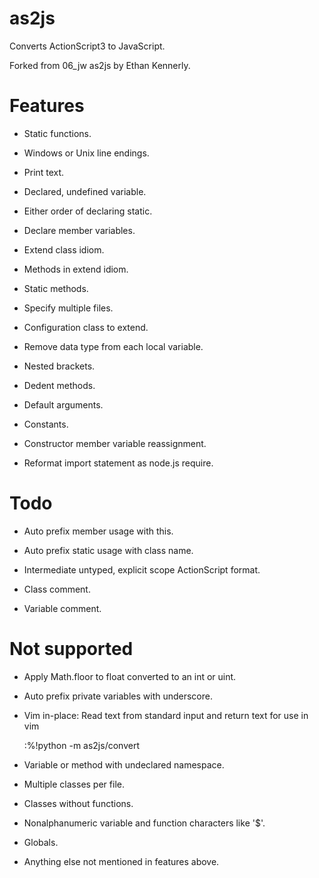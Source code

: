 as2js
=====

Converts ActionScript3 to JavaScript.

Forked from 06\_jw as2js by Ethan Kennerly.

Features
========

 * Static functions.

 * Windows or Unix line endings.

 * Print text.

 * Declared, undefined variable.

 * Either order of declaring static.

 * Declare member variables.

 * Extend class idiom.

 * Methods in extend idiom.

 * Static methods.

 * Specify multiple files.

 * Configuration class to extend.

 * Remove data type from each local variable.

 * Nested brackets.

 * Dedent methods.

 * Default arguments.

 * Constants.

 * Constructor member variable reassignment.

 * Reformat import statement as node.js require.

Todo
====

 * Auto prefix member usage with this.

 * Auto prefix static usage with class name.

 * Intermediate untyped, explicit scope ActionScript format.

 * Class comment.

 * Variable comment.



Not supported
=============

 * Apply Math.floor to float converted to an int or uint.

 * Auto prefix private variables with underscore.

 * Vim in-place:  Read text from standard input and return text for use in vim 

    :%!python -m as2js/convert

 * Variable or method with undeclared namespace.

 * Multiple classes per file.

 * Classes without functions.
 
 * Nonalphanumeric variable and function characters like '$'.

 * Globals.

 * Anything else not mentioned in features above.
